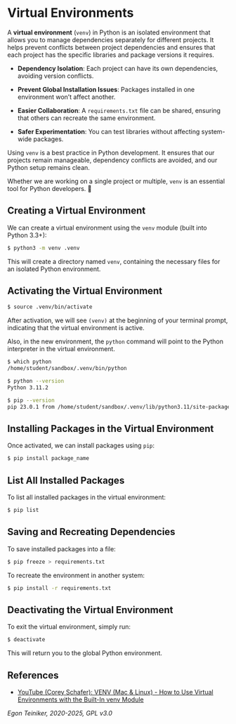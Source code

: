 # Virtual Environments

A **virtual environment** (`venv`) in Python is an isolated environment 
that allows you to manage dependencies separately for different projects. 
It helps prevent conflicts between project dependencies and ensures that 
each project has the specific libraries and package versions it requires.

* **Dependency Isolation**: Each project can have its own dependencies, 
    avoiding version conflicts.

* **Prevent Global Installation Issues**: Packages installed in one 
    environment won’t affect another.

* **Easier Collaboration**: A `requirements.txt` file can be shared, 
    ensuring that others can recreate the same environment.

* **Safer Experimentation**: You can test libraries without affecting 
    system-wide packages.

Using `venv` is a best practice in Python development. It ensures that 
our projects remain manageable, dependency conflicts are avoided, and 
our Python setup remains clean. 

Whether we are working on a single project or multiple, `venv` is an 
essential tool for Python developers. 🚀


## Creating a Virtual Environment

We can create a virtual environment using the `venv` module (built 
into Python 3.3+):

```bash
$ python3 -m venv .venv
```
This will create a directory named `venv`, containing the necessary files 
for an isolated Python environment.

## Activating the Virtual Environment

```bash
$ source .venv/bin/activate
```

After activation, we will see `(venv)` at the beginning of your terminal prompt, 
indicating that the virtual environment is active.

Also, in the new environment, the `python` command will point to the Python
interpreter in the virtual environment.

```bash
$ which python
/home/student/sandbox/.venv/bin/python

$ python --version
Python 3.11.2

$ pip --version
pip 23.0.1 from /home/student/sandbox/.venv/lib/python3.11/site-packages/pip (python 3.11)
```


## Installing Packages in the Virtual Environment

Once activated, we can install packages using `pip`:
```bash
$ pip install package_name
```

## List All Installed Packages 

To list all installed packages in the virtual environment:
```bash
$ pip list
```

## Saving and Recreating Dependencies

To save installed packages into a file:
```bash
$ pip freeze > requirements.txt
```
To recreate the environment in another system:
```bash
$ pip install -r requirements.txt
```

## Deactivating the Virtual Environment

To exit the virtual environment, simply run:
```bash
$ deactivate
```
This will return you to the global Python environment.



## References

* [YouTube (Corey Schafer): VENV (Mac & Linux) - How to Use Virtual Environments with the Built-In venv Module](https://youtu.be/Kg1Yvry_Ydk?si=GDD5uxD9AyOJynIc)

*Egon Teiniker, 2020-2025, GPL v3.0*
